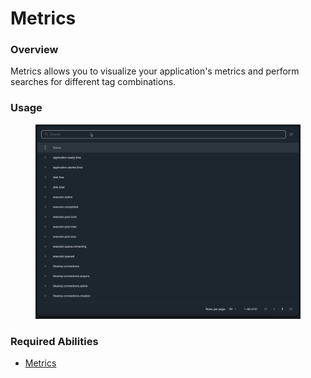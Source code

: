 # Metrics

### Overview

Metrics allows you to visualize your application's metrics and perform searches for different tag combinations.

### Usage

<figure><img src="../../../.gitbook/assets/2023-04-02 13.44.15.gif" alt=""><figcaption></figcaption></figure>

### Required Abilities

* [Metrics](metrics.md)
